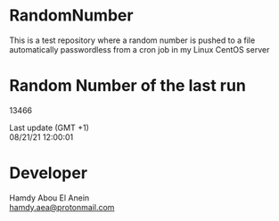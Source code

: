 # RandomNumber    
This is a test repository where a random number is pushed to a file automatically passwordless from a cron job in my Linux CentOS server    
# Random Number of the last run   
13466
      
Last update (GMT +1)    
08/21/21 12:00:01
# Developer    
Hamdy Abou El Anein   
hamdy.aea@protonmail.com
